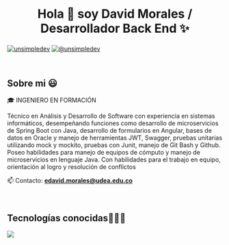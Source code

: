 <h1 align="center">Hola 👋  soy David Morales / Desarrollador Back End ✨ </h1> 

<p align="left">
<a href="https://www.linkedin.com/in/edgar-david-morales-mar%C3%ADn-b27813210/" target="blank"><img align="center" src="https://img.shields.io/badge/LinkedIn-0077B5?style=for-the-badge&logo=linkedin&logoColor=white" alt="unsimpledev"/></a>
<a href = "mailto:edavid.morales@udea.edu.co" target="blank"><img align="center" src="https://img.shields.io/badge/Gmail-D14836?style=for-the-badge&logo=gmail&logoColor=white" alt="@unsimpledev"  /></a>
  </p>
<br>
<h2>Sobre mi 😃</h2>
<!--Intro start-->

<p align="left">
🎓 INGENIERO EN FORMACIÓN

Técnico en Análisis y Desarrollo de Software con experiencia en sistemas informáticos, 
desempeñando funciones como desarrollo de microservicios de Spring Boot con Java, 
desarrollo de formularios en Angular, bases de datos en Oracle y manejo de herramientas JWT, 
Swagger, pruebas unitarias utilizando mock y mockito, pruebas con Junit, manejo de Git Bash y Github.
Poseo habilidades para manejo de equipos de cómputo y manejo de microservicios en lenguaje Java.
Con habilidades para el trabajo en equipo, orientación al logro y resolución de conflictos

📫 Contacto: **edavid.morales@udea.edu.co**
<!--Intro end-->
  </p>
<br>

<h2 >Tecnologías conocidas👨🏻‍💻</h2>
<!--tech stack icons-->
<p align="left">
  <a href="https://skillicons.dev">
    <img src="https://skillicons.dev/icons?i=java,spring,angular,oracle,aws,css,html,js,mysql,git,github,docker,postman,eclipse,vscode,bash,swagger,junit,mockito,ps&perline=12" />
  </a>
</p>
<br>
<br><br>

</p>        
<!--- stats (end) -->

